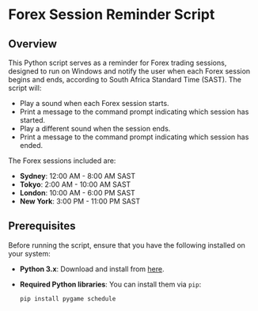 # Forex Session Reminder Script

## Overview

This Python script serves as a reminder for Forex trading sessions, designed to run on Windows and notify the user when each Forex session begins and ends, according to South Africa Standard Time (SAST). The script will:

- Play a sound when each Forex session starts.
- Print a message to the command prompt indicating which session has started.
- Play a different sound when the session ends.
- Print a message to the command prompt indicating which session has ended.

The Forex sessions included are:

- **Sydney**: 12:00 AM - 8:00 AM SAST
- **Tokyo**: 2:00 AM - 10:00 AM SAST
- **London**: 10:00 AM - 6:00 PM SAST
- **New York**: 3:00 PM - 11:00 PM SAST

## Prerequisites

Before running the script, ensure that you have the following installed on your system:

- **Python 3.x**: Download and install from [here](https://www.python.org/downloads/).
- **Required Python libraries**: You can install them via `pip`:

  ```bash
  pip install pygame schedule
